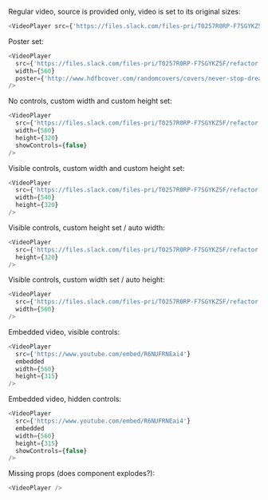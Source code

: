 Regular video, source is provided only, video is set to its original sizes:

```js
<VideoPlayer src={'https://files.slack.com/files-pri/T0257R0RP-F7SGYKZ5F/refactor.mp4'} />
```

Poster set:

```js
<VideoPlayer
  src={'https://files.slack.com/files-pri/T0257R0RP-F7SGYKZ5F/refactor.mp4'}
  width={560}
  poster={'http://www.hdfbcover.com/randomcovers/covers/never-stop-dreaming-quote-fb-cover.jpg'}
/>
```

No controls, custom width and custom height set:

```js
<VideoPlayer
  src={'https://files.slack.com/files-pri/T0257R0RP-F7SGYKZ5F/refactor.mp4'}
  width={560}
  height={320}
  showControls={false}
/>
```

Visible controls, custom width and custom height set:

```js
<VideoPlayer
  src={'https://files.slack.com/files-pri/T0257R0RP-F7SGYKZ5F/refactor.mp4'}
  width={540}
  height={320}
/>
```

Visible controls, custom height set / auto width:

```js
<VideoPlayer
  src={'https://files.slack.com/files-pri/T0257R0RP-F7SGYKZ5F/refactor.mp4'}
  height={320}
/>
```

Visible controls, custom width set / auto height:

```js
<VideoPlayer
  src={'https://files.slack.com/files-pri/T0257R0RP-F7SGYKZ5F/refactor.mp4'}
  width={560}
/>
```

Embedded video, visible controls:

```js
<VideoPlayer
  src={'https://www.youtube.com/embed/R6NUFRNEai4'}
  embedded
  width={560}
  height={315}
/>
```

Embedded video, hidden controls:

```js
<VideoPlayer
  src={'https://www.youtube.com/embed/R6NUFRNEai4'}
  embedded
  width={560}
  height={315}
  showControls={false}
/>
```

Missing props (does component explodes?):

```js
<VideoPlayer />
```
